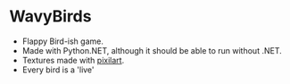 # WavyBirds
- Flappy Bird-ish game.
- Made with Python.NET, although it should be able to run without .NET.
- Textures made with [pixilart](www.pixilart.com).
- Every bird is a 'live'
